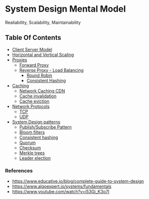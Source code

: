 # System Design Mental Model 
Realiability, Scalability, Maintainability 

## Table Of Contents
* [Client Server Model]()
* [Horizontal and Vertical Scaling]()
* [Proxies]()
  * [Forward Proxy]()
  * [Reverse Proxy - Load Balancing]()
    * [Round Robin]()
    * [Consistent Hashing]()
* [Caching]()
  * [Network Caching CDN]()
  * [Cache invalidation]()
  * [Cache eviction]()
* [Network Protocols]()
  * [TCP]()
  * [UDP]()
* [System Design patterns]()
  * [Publish/Subscribe Pattern]()
  * [Bloom filters]()
  * [Consistent hashing]()
  * [Quorum]()
  * [Checksum]()
  * [Merkle trees]()
  * [Leader election]()



### References 
* https://www.educative.io/blog/complete-guide-to-system-design
* https://www.algoexpert.io/systems/fundamentals
* https://www.youtube.com/watch?v=i53Gi_K3o7I
